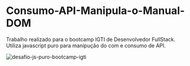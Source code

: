 # Consumo-API-Manipula-o-Manual-DOM
Trabalho realizado para o bootcamp IGTI de Desenvolvedor FullStack. Utiliza javascript puro para manipução do com e consumo de API.

<img src="https://i.ibb.co/hy9kwGz/desafio-js-puro-bootcamp-igti.png" alt="desafio-js-puro-bootcamp-igti" border="0">
